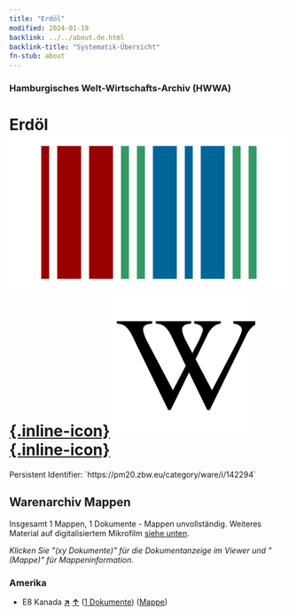 ```yaml
---
title: "Erdöl"
modified: 2024-01-19
backlink: ../../about.de.html
backlink-title: "Systematik-Übersicht"
fn-stub: about
---
```


### Hamburgisches Welt-Wirtschafts-Archiv (HWWA)

# Erdöl &#160; [![Wikidata](/images/Wikidata-logo.svg "Wikidata"){.inline-icon}](http://www.wikidata.org/entity/Q22656) [![Wikipedia](/images/Wikipedia-W.svg "Wikipedia"){.inline-icon}](https://de.wikipedia.org/wiki/Erd%C3%B6l)

<div class="hint">Persistent Identifier: `https://pm20.zbw.eu/category/ware/i/142294`</div>







## Warenarchiv Mappen






Insgesamt 1 Mappen, 1 Dokumente - Mappen unvollständig. Weiteres Material auf digitalisiertem Mikrofilm [siehe unten](#filmsections).

_Klicken Sie "(xy Dokumente)" für die Dokumentanzeige im Viewer und "(Mappe)" für Mappeninformation._




### Amerika

- E8 Kanada [**&nearr;**](../../../geo/i/141644/about.de.html "Kanada (alle Mappen)") [**&uarr;**](../../../geo/about.de.html#E8 "Ländersystematik") (<a href="https://pm20.zbw.eu/iiifview/folder/wa/142294,141644" title="über: Erdöl : Kanada" target="_blank">1 Dokumente</a>) ([Mappe](../../../../folder/wa/1422xx/142294/1416xx/141644/about.de.html))



<a id="filmsections" />













